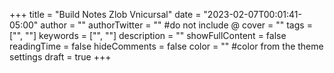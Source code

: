 +++
title = "Build Notes Zlob Vnicursal"
date = "2023-02-07T00:01:41-05:00"
author = ""
authorTwitter = "" #do not include @
cover = ""
tags = ["", ""]
keywords = ["", ""]
description = ""
showFullContent = false
readingTime = false
hideComments = false
color = "" #color from the theme settings
draft = true
+++
